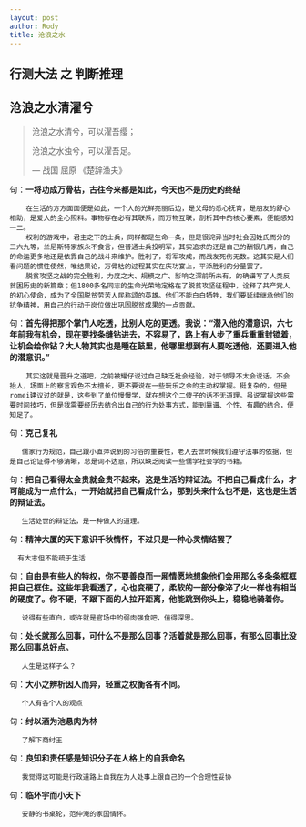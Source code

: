 ```yaml
---
layout: post
author: Rody
title: 沧浪之水
---
```


## 行测大法 之 判断推理

## 沧浪之水清濯兮

> 沧浪之水清兮，可以濯吾缨；
>
> 沧浪之水浊兮，可以濯吾足。
>
> — 战国 屈原 《楚辞渔夫》

句：**一将功成万骨枯，古往今来都是如此，今天也不是历史的终结**

```
    在生活的方方面面便是如此，一个人的光鲜亮丽后边，是父母的悉心抚育，是朋友的舒心相助，是爱人的全心照料。事物存在必有其联系，而万物互联，剖析其中的核心要素，便能感知一二。
    权利的游戏中，君主之下的士兵，同样都是生命一条，但是很诧异当时社会因姓氏而分的三六九等，兰尼斯特家族永不食言，但普通士兵投明军，其实追求的还是自己的酬银几两，自己的命运更多地还是依靠自己的战斗来维护。胜利了，将军攻成，而战友死伤无数。这其实是人们看问题的惯性使然，唯结果论，万骨枯的过程其实在庆功宴上，平添胜利的分量罢了。
    脱贫攻坚之战的完全胜利，力度之大、规模之广、影响之深前所未有，的确谱写了人类反贫困历史的新篇章；但1800多名同志的生命光荣地定格在了脱贫攻坚征程中，诠释了共产党人的初心使命，成为了全国脱贫劳苦人民称颂的英雄。他们不能白白牺牲，我们要延续继承他们的抗争精神，用自己的行动于岗位做出巩固脱贫成果的一点贡献。
```

句：**首先得把那个掌门人吃透，比别人吃的更透。我说：“潜入他的潜意识，六七年前我有机会，现在要找条缝钻进去，不容易了，路上有人步了重兵重重封锁着，让机会给你钻？大人物其实也是睡在鼓里，他哪里想到有人要吃透他，还要进入他的潜意识。”**

```
    其实这就是晋升之道吧，之前被耀仔说过自己缺乏社会经验，对于领导不太会说话，不会抬人，场面上的察言观色不太擅长，更不要说在一些玩乐之余的主动权掌握。挺复杂的，但是romei建议过的就是，这些到了单位慢慢学，就在想这个二傻子的话不无道理。虽说掌握这些需要时间技巧，但是我需要经历去结合出自己的行为处事方式，能到靠谱、个性、有趣的结合，便知足了。
```

句：**克己复礼**

```
   儒家行为规范，自己跟小直萍说到的习俗的重要性，老人去世时候我们遵守法事的依据，但是自己论证得不够清晰，总是词不达意，所以缺乏阅读一些儒学社会学的书籍。
```

句：**把自己看得太金贵就金贵不起来，这是生活的辩证法。不把自己看成什么，才可能成为一点什么，一开始就把自己看成什么，那到头来什么也不是，这也是生活的辩证法。**

```
   生活处世的辩证法，是一种做人的道理。
```

句：**精神大厦的天下意识千秋情怀，不过只是一种心灵情结罢了**

```
  有大志但不能疏于生活
```

句：**自由是有些人的特权，你不要善良而一厢情愿地想象他们会用那么多条条框框把自己框住。这些年我看透了，心也变硬了，柔软的一部分像淬了火一样也有相当的硬度了。你不硬，不跟下面的人拉开距离，他能跳到你头上，稳稳地骑着你。**

```
   说得有些直白，或许就是官场中的弱肉强食吧，值得深思。
```

句：**处长就那么回事，可什么不是那么回事？活着就是那么回事，有那么回事比没那么回事总好点。**

```
   人生是这样子么？
```

句：**大小之辨析因人而异，轻重之权衡各有不同。**

```
   个人有各个人的观点
```

句：**纣以酒为池悬肉为林**

```
   了解下商纣王
```

句：**良知和责任感是知识分子在人格上的自我命名**

```
   我觉得这可能是行政道路上自我在为人处事上跟自己的一个合理性妥协
```

句：**临环宇而小天下**

```
   安静的书桌轮，范仲淹的家国情怀。
```

